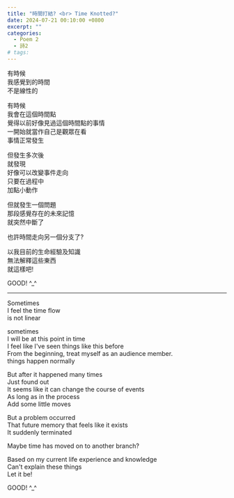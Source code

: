 ```yaml
---
title: "時間打結? <br> Time Knotted?"
date: 2024-07-21 00:10:00 +0800
excerpt: ""
categories:
  - Poem 2
  - 詩2
# tags:
---
```


有時候  
我感覺到的時間  
不是線性的

有時候  
我會在這個時間點  
覺得以前好像見過這個時間點的事情  
一開始就當作自己是觀眾在看  
事情正常發生

但發生多次後  
就發現  
好像可以改變事件走向  
只要在過程中  
加點小動作

但就發生一個問題  
那段感覺存在的未來記憶  
就突然中斷了

也許時間走向另一個分支了?

以我目前的生命經驗及知識  
無法解釋這些東西  
就這樣吧!

GOOD! ^_^

---

Sometimes  
I feel the time flow  
is not linear

sometimes  
I will be at this point in time  
I feel like I've seen things like this before  
From the beginning, treat myself as an audience member.  
things happen normally

But after it happened many times  
Just found out  
It seems like it can change the course of events  
As long as in the process  
Add some little moves

But a problem occurred  
That future memory that feels like it exists  
It suddenly terminated

Maybe time has moved on to another branch?

Based on my current life experience and knowledge  
Can't explain these things  
Let it be!

GOOD! ^_^
